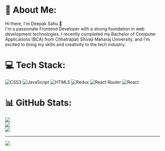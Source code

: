 # 💫 About Me:
Hi there, I'm Deepak Sahu 👋<br>I'm a passionate Frontend Developer with a strong foundation in web development technologies. I recently completed my Bachelor of Computer Applications (BCA) from Chhatrapati Shivaji Maharaj University, and I'm excited to bring my skills and creativity to the tech industry.


# 💻 Tech Stack:
![CSS3](https://img.shields.io/badge/css3-%231572B6.svg?style=for-the-badge&logo=css3&logoColor=white) ![JavaScript](https://img.shields.io/badge/javascript-%23323330.svg?style=for-the-badge&logo=javascript&logoColor=%23F7DF1E) ![HTML5](https://img.shields.io/badge/html5-%23E34F26.svg?style=for-the-badge&logo=html5&logoColor=white) ![Redux](https://img.shields.io/badge/redux-%23593d88.svg?style=for-the-badge&logo=redux&logoColor=white) ![React Router](https://img.shields.io/badge/React_Router-CA4245?style=for-the-badge&logo=react-router&logoColor=white) ![React](https://img.shields.io/badge/react-%2320232a.svg?style=for-the-badge&logo=react&logoColor=%2361DAFB)
# 📊 GitHub Stats:
![](https://github-readme-stats.vercel.app/api?username=Deepak2427&theme=dark&hide_border=false&include_all_commits=false&count_private=false)<br/>
![](https://github-readme-streak-stats.herokuapp.com/?user=Deepak2427&theme=dark&hide_border=false)<br/>
![](https://github-readme-stats.vercel.app/api/top-langs/?username=Deepak2427&theme=dark&hide_border=false&include_all_commits=false&count_private=false&layout=compact)

---
[![](https://visitcount.itsvg.in/api?id=Deepak2427&icon=0&color=0)](https://visitcount.itsvg.in)

<!-- Proudly created with GPRM ( https://gprm.itsvg.in ) -->
